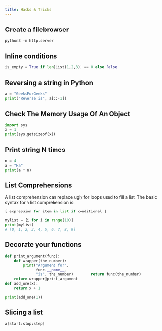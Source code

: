 ```yaml
---
title: Hacks & Tricks
---
```


## Create a filebrowser
```shell
python3 -m http.server
```

## Inline conditions
```python
is_empty = True if len(List(1,2,3)) == 0 else False
```

## Reversing a string in Python
```python
a = "GeeksForGeeks"
print("Reverse is", a[::-1])
```

## Check The Memory Usage Of An Object
```python
import sys
x = 1
print(sys.getsizeof(x))
```

## Print string N times
```python
n = 4
a = "Ha"
print(a * n)
```

## List Comprehensions
A list comprehension can replace ugly for loops used to fill a list. The basic syntax for a list comprehension is:

```python
[ expression for item in list if conditional ]

mylist = [i for i in range(10)]
print(mylist)
# [0, 1, 2, 3, 4, 5, 6, 7, 8, 9]
```

## Decorate your functions
```python
def print_argument(func):
    def wrapper(the_number):
        print("Argument for", 
              func.__name__, 
              "is", the_number)        return func(the_number)
    return wrapper@print_argument
def add_one(x):
    return x + 1

print(add_one(1))
```

## Slicing a list
```python
a[start:stop:step]
```